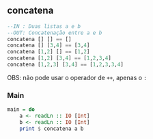 ## concatena
[](solver.hs)
```hs
--IN : Duas listas a e b
--OUT: Concatenação entre a e b
concatena [] [] == []
concatena [] [3,4] == [3,4]
concatena [1,2] [] == [1,2]
concatena [1,2] [3,4] == [1,2,3,4]
concatena [1,2,3] [3,4] == [1,2,3,3,4]
```

OBS: não pode usar o operador de `++`, apenas o `:`


<!--MAIN_BEGIN-->
### Main
```hs
main = do
    a <- readLn :: IO [Int]
    b <- readLn :: IO [Int]
    print $ concatena a b

```
<!--MAIN_END-->
